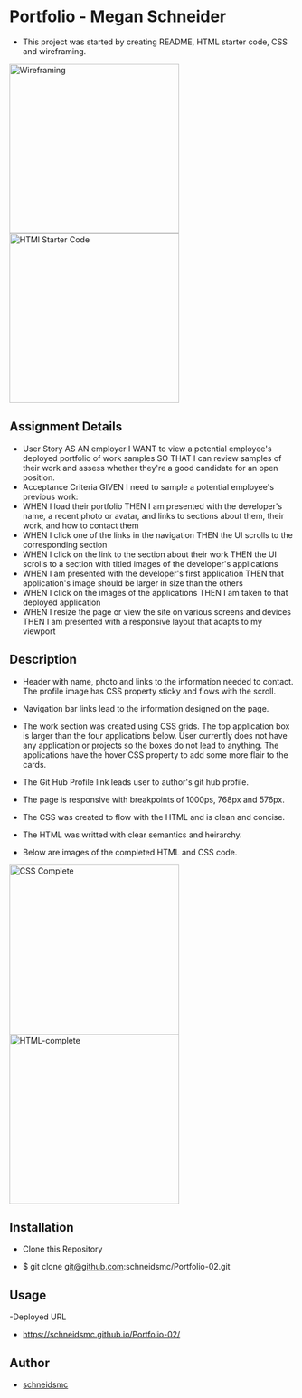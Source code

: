# Portfolio - Megan Schneider
- This project was started by creating README, HTML starter code, CSS and wireframing. 

<img src="./assets/Wireframing.png" alt="Wireframing" width="300" height="auto"> <img src="./assets/HTML-starter.png" alt="HTMl Starter Code" width="300" height="auto"> 

## Assignment Details

- User Story
    AS AN employer
        I WANT to view a potential employee's deployed portfolio of work samples
        SO THAT I can review samples of their work and assess whether they're a good candidate for an open position.
- Acceptance Criteria
    GIVEN I need to sample a potential employee's previous work:
- WHEN I load their portfolio
            THEN I am presented with the developer's name, a recent photo or avatar, and links to sections about them, their work, and how to contact them
- WHEN I click one of the links in the navigation
            THEN the UI scrolls to the corresponding section
- WHEN I click on the link to the section about their work
            THEN the UI scrolls to a section with titled images of the developer's applications
- WHEN I am presented with the developer's first application
            THEN that application's image should be larger in size than the others
- WHEN I click on the images of the applications
            THEN I am taken to that deployed application
 - WHEN I resize the page or view the site on various screens and devices
            THEN I am presented with a responsive layout that adapts to my viewport

## Description
- Header with name, photo and links to the information needed to contact. The profile image has CSS property sticky and flows with the scroll. 
- Navigation bar links lead to the information designed on the page. 
- The work section was created using CSS grids. The top application box is larger than the four applications below. User currently does not have any application or projects so the boxes do not lead to anything. The applications have the hover CSS property to add some more flair to the cards.
- The Git Hub Profile link leads user to author's git hub profile.
- The page is responsive with breakpoints of 1000ps, 768px and 576px.

- The CSS was created to flow with the HTML and is clean and concise. 
- The HTML was writted with clear semantics and heirarchy. 

- Below are images of the completed HTML and CSS code.

<img src="./assets/CSS-complete.png" alt="CSS Complete" width="300" height="auto"><img src="./assets//HTML-complete.png" alt="HTML-complete" width="300" height="auto"> 

## Installation

- Clone this Repository
* $ git clone git@github.com:schneidsmc/Portfolio-02.git

## Usage

-Deployed URL
* https://schneidsmc.github.io/Portfolio-02/

## Author

* [schneidsmc](https://github.com/schneidsmc)